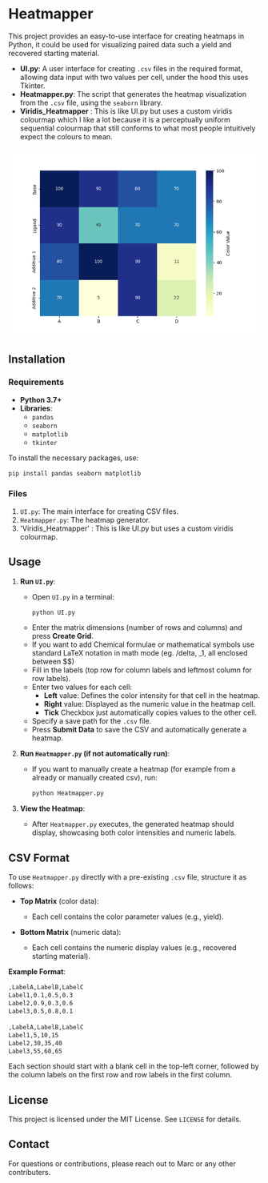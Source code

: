 # Heatmapper

This project provides an easy-to-use interface for creating heatmaps in Python, it could be used for visualizing paired data such a yield and recovered starting material.

- **UI.py**: A user interface for creating `.csv` files in the required format, allowing data input with two values per cell, under the hood this uses Tkinter.
- **Heatmapper.py**: The script that generates the heatmap visualization from the `.csv` file, using the `seaborn` library.
- **Viridis_Heatmapper** : This is like UI.py but uses a custom viridis colourmap which I like a lot because it is a perceptually uniform sequential colourmap that still conforms to what most people intuitively expect the colours to mean.

![alt text](https://github.com/marcfimm/Heatmapper/blob/main/Seperate_A.png?raw=true)

## Installation

### Requirements

- **Python 3.7+**
- **Libraries**:
  - `pandas`
  - `seaborn`
  - `matplotlib`
  - `tkinter`

To install the necessary packages, use:

```bash
pip install pandas seaborn matplotlib
```

### Files

1. `UI.py`: The main interface for creating CSV files.
2. `Heatmapper.py`: The heatmap generator.
3. 'Viridis_Heatmapper' : This is like UI.py but uses a custom viridis colourmap.
## Usage

1. **Run `UI.py`**:
    - Open `UI.py` in a terminal:
      ```bash
      python UI.py
      ```
    - Enter the matrix dimensions (number of rows and columns) and press **Create Grid**.
    - If you want to add Chemical formulae or mathematical symbols use standard LaTeX notation in math mode (eg. /delta, _1, all enclosed between $$)
    - Fill in the labels (top row for column labels and leftmost column for row labels).
    - Enter two values for each cell:
      - **Left** value: Defines the color intensity for that cell in the heatmap.
      - **Right** value: Displayed as the numeric value in the heatmap cell.
      - **Tick** Checkbox just automatically copies values to the other cell.
    - Specify a save path for the `.csv` file.
    - Press **Submit Data** to save the CSV and automatically generate a heatmap.

2. **Run `Heatmapper.py` (if not automatically run)**:
    - If you want to manually create a heatmap (for example from a already or manually created csv), run:
      ```bash
      python Heatmapper.py
      ```

3. **View the Heatmap**:
   - After `Heatmapper.py` executes, the generated heatmap should display, showcasing both color intensities and numeric labels.

## CSV Format

To use `Heatmapper.py` directly with a pre-existing `.csv` file, structure it as follows:

- **Top Matrix** (color data):
    - Each cell contains the color parameter values (e.g., yield).
  
- **Bottom Matrix** (numeric data):
    - Each cell contains the numeric display values (e.g., recovered starting material).

**Example Format**:

```csv
,LabelA,LabelB,LabelC
Label1,0.1,0.5,0.3
Label2,0.9,0.3,0.6
Label3,0.5,0.8,0.1

,LabelA,LabelB,LabelC
Label1,5,10,15
Label2,30,35,40
Label3,55,60,65
```

Each section should start with a blank cell in the top-left corner, followed by the column labels on the first row and row labels in the first column.

## License

This project is licensed under the MIT License. See `LICENSE` for details.

## Contact

For questions or contributions, please reach out to Marc or any other contributers.



